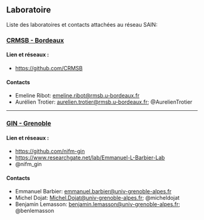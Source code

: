 ## Laboratoire
Liste des laboratoires et contacts attachées au réseau SAIN:

### [CRMSB - Bordeaux](https://www.rmsb.u-bordeaux.fr/fr/)
  #### Lien et réseaux : 
  * https://github.com/CRMSB
  
  #### Contacts
  * Emeline Ribot: emeline.ribot@rmsb.u-bordeaux.fr
  * Aurélien Trotier: aurelien.trotier@rmsb.u-bordeaux.fr; @AurelienTrotier

---

### [GIN - Grenoble](https://tinyurl.com/d9vx4b3h)
  #### Lien et réseaux : 
  * https://github.com/nifm-gin
  * https://www.researchgate.net/lab/Emmanuel-L-Barbier-Lab
  * @nifm_gin
  
  #### Contacts
  * Emmanuel Barbier: emmanuel.barbier@univ-grenoble-alpes.fr
  * Michel Dojat: Michel.Dojat@univ-grenoble-alpes.fr; @micheldojat
  * Benjamin Lemasson: benjamin.lemasson@univ-grenoble-alpes.fr; @benlemasson
